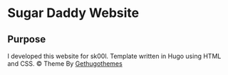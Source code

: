 # Sugar Daddy Website

## Purpose
I developed this website for sk00l.
Template written in Hugo using HTML and CSS.
© Theme By [Gethugothemes](https://github.com/gethugothemes/)
